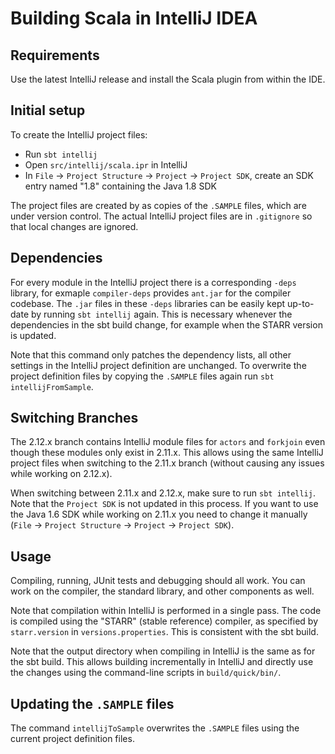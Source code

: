 # Building Scala in IntelliJ IDEA

## Requirements

Use the latest IntelliJ release and install the Scala plugin from within the IDE.

## Initial setup

To create the IntelliJ project files:

  - Run `sbt intellij`
  - Open `src/intellij/scala.ipr` in IntelliJ
  - In `File` → `Project Structure` → `Project` → `Project SDK`, create an SDK entry named "1.8" containing the Java 1.8 SDK

The project files are created by as copies of the `.SAMPLE` files, which are under version control.
The actual IntelliJ project files are in `.gitignore` so that local changes are ignored.

## Dependencies

For every module in the IntelliJ project there is a corresponding `-deps` library, for exmaple `compiler-deps` provides `ant.jar` for the compiler codebase.
The `.jar` files in these `-deps` libraries can be easily kept up-to-date by running `sbt intellij` again.
This is necessary whenever the dependencies in the sbt build change, for example when the STARR version is updated.

Note that this command only patches the dependency lists, all other settings in the IntelliJ project definition are unchanged.
To overwrite the project definition files by copying the `.SAMPLE` files again run `sbt intellijFromSample`.

## Switching Branches

The 2.12.x branch contains IntelliJ module files for `actors` and `forkjoin` even though these modules only exist in 2.11.x.
This allows using the same IntelliJ project files when switching to the 2.11.x branch (without causing any issues while working on 2.12.x).

When switching between 2.11.x and 2.12.x, make sure to run `sbt intellij`.
Note that the `Project SDK` is not updated in this process.
If you want to use the Java 1.6 SDK while working on 2.11.x you need to change it manually (`File` → `Project Structure` → `Project` → `Project SDK`).

## Usage

Compiling, running, JUnit tests and debugging should all work.
You can work on the compiler, the standard library, and other components as well.

Note that compilation within IntelliJ is performed in a single pass.
The code is compiled using the "STARR" (stable reference) compiler, as specified by `starr.version` in `versions.properties`.
This is consistent with the sbt build.

Note that the output directory when compiling in IntelliJ is the same as for the sbt build.
This allows building incrementally in IntelliJ and directly use the changes using the command-line scripts in `build/quick/bin/`.

## Updating the `.SAMPLE` files

The command `intellijToSample` overwrites the `.SAMPLE` files using the current project definition files.
